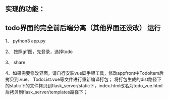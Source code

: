 实现的功能：
--------
todo界面的完全前后端分离（其他界面还没改）
运行
---------
1、  python3 app.py

2、 按照gif图，先登录，选择todo

3、 share

4、如果需要修改界面，请自行安装vue脚手架工具，修改appfront中TodoItem后拷贝到.vue、 TodoList.vue等文件进行重新编译打包；
将打包生成的dist路径下的static下的文件拷贝到flask_server/static下，index.html改名为todo_vue.html后拷贝到flask_server/templates路径下；

